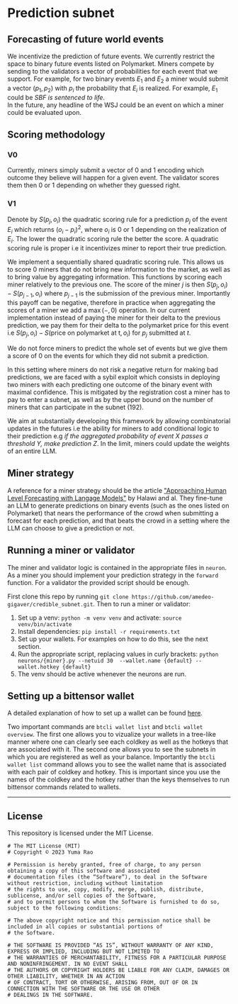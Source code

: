 <div align="left">

# Prediction subnet

## Forecasting of future world events 

We incentivize the prediction of future events. We currently restrict the space to binary future events listed on Polymarket. Miners compete by sending to the validators a vector of probabilities for each event that we support. 
For example, for two binary events $E_1$ and $E_2$ a miner would submit a vector $(p_1, p_2)$ with $p_i$ the probability that $E_i$ is realized. For example, $E_1$ could be *SBF is sentenced to life*.  
In the future, any headline of the WSJ could be an event on which a miner could be evaluated upon. 


## Scoring methodology
### V0

Currently, miners simply submit a vector of $0$ and $1$ encoding which outcome they believe will happen for a given event. The validator scores them then 0 or 1 depending on whether they guessed right.

### V1
Denote by $S(p_j, o_i)$ the quadratic scoring rule for a prediction $p_j$ of the event $E_i$ which returns $(o_i - p_i)^2$, where $o_i$ is $0$ or $1$ depending on the realization of $E_i$. The lower the quadratic scoring rule the better the score. A quadratic scoring rule is proper i.e it incentivizes miner to report their true prediction.


We implement a sequentially shared quadratic scoring rule. This allows us to score $0$ miners that do not bring new information to the market, as well as to bring value by aggregating information. 
This functions by scoring each miner relatively to the previous one. The score of the miner $j$ is then $S(p_j, o_i) - S(p_{j-1}, o_i)$ where $p_{j-1}$ is the submission of the previous miner. Importantly this payoff can be negative, therefore in practice when aggregating the scores of a miner we add a $\max(-,0)$ operation.
In our current implementation instead of paying the miner for their delta to the previous prediction, we pay them for their delta to the polymarket price for this event i.e $S(p_j, o_i) - S(\text{price on polymarket at t}, o_i)$ for $p_j$ submitted at $t$.


We do not force miners to predict the whole set of events but we give them a score of $0$ on the events for which they did not submit a prediction.

In this setting where miners do not risk a negative return for making bad predictions, we are faced with a sybil exploit which consists in deploying two miners with each predicting one outcome of the binary event with maximal confidence. This is mitigated by the registration cost a miner has to pay to enter a subnet, as well as by the upper bound on the number of miners that can participate in the subnet ($192$). 

We aim at substantially developing this framework by allowing combinatorial updates in the futures i.e the ability for miners to add conditional logic to their prediction e.g *if the aggregated probability of event X passes a threshold Y, make prediction Z*. 
In the limit, miners could update the weights of an entire LLM.


## Miner strategy 

A reference for a miner strategy should be the article ["Approaching Human Level Forecasting with Langage Models"](https://arxiv.org/html/2402.18563v1?s=35) by Halawi and al. They fine-tune an LLM to generate predictions on binary events (such as the ones listed on Polymarket) that nears the performance of the crowd when submitting a forecast for each prediction, and that beats the crowd in a setting where the LLM can choose to give a prediction or not.

## Running a miner or validator

The miner and validator logic is contained in the appropriate files in `neuron`. As a miner you should implement your prediction strategy in the `forward` function. For a validator the provided script should be enough. 

First clone this repo by running `git clone https://github.com/amedeo-gigaver/credible_subnet.git`. Then to run a miner or validator:

1. Set up a venv: `python -m venv venv` and activate: `source venv/bin/activate`
2. Install dependencies: `pip install -r requirements.txt`
3. Set up your wallets. For examples on how to do this, see the next section.
4. Run the appropriate script, replacing values in curly brackets: `python neurons/{miner}.py --netuid 30  --wallet.name {default} --wallet.hotkey {default}`
5. The venv should be active whenever the neurons are run.

## Setting up a bittensor wallet
A detailed explanation of how to set up a wallet can be found [here](https://docs.bittensor.com/getting-started/wallets). 

Two important commands are `btcli wallet list` and `btcli wallet overview`. The first one allows you to vizualize your wallets in a tree-like manner where one can clearly see each coldkey as well as the hotkeys that are associated with it. The second one allows you to see the subnets in which you are registered as well as your balance. Importantly the `btcli wallet list` command allows you to see the wallet name that is associated with each pair of coldkey and hotkey. This is important since you use the names of the coldkey and the hotkey rather than the keys themselves to run bittensor commands related to wallets.  

---

## License
This repository is licensed under the MIT License.
```text
# The MIT License (MIT)
# Copyright © 2023 Yuma Rao

# Permission is hereby granted, free of charge, to any person obtaining a copy of this software and associated
# documentation files (the “Software”), to deal in the Software without restriction, including without limitation
# the rights to use, copy, modify, merge, publish, distribute, sublicense, and/or sell copies of the Software,
# and to permit persons to whom the Software is furnished to do so, subject to the following conditions:

# The above copyright notice and this permission notice shall be included in all copies or substantial portions of
# the Software.

# THE SOFTWARE IS PROVIDED “AS IS”, WITHOUT WARRANTY OF ANY KIND, EXPRESS OR IMPLIED, INCLUDING BUT NOT LIMITED TO
# THE WARRANTIES OF MERCHANTABILITY, FITNESS FOR A PARTICULAR PURPOSE AND NONINFRINGEMENT. IN NO EVENT SHALL
# THE AUTHORS OR COPYRIGHT HOLDERS BE LIABLE FOR ANY CLAIM, DAMAGES OR OTHER LIABILITY, WHETHER IN AN ACTION
# OF CONTRACT, TORT OR OTHERWISE, ARISING FROM, OUT OF OR IN CONNECTION WITH THE SOFTWARE OR THE USE OR OTHER
# DEALINGS IN THE SOFTWARE.
```
